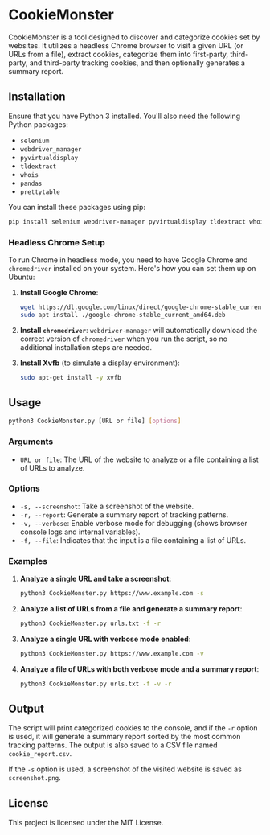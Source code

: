 
# CookieMonster

CookieMonster is a tool designed to discover and categorize cookies set by websites. It utilizes a headless Chrome browser to visit a given URL (or URLs from a file), extract cookies, categorize them into first-party, third-party, and third-party tracking cookies, and then optionally generates a summary report.

## Installation

Ensure that you have Python 3 installed. You'll also need the following Python packages:
- `selenium`
- `webdriver_manager`
- `pyvirtualdisplay`
- `tldextract`
- `whois`
- `pandas`
- `prettytable`

You can install these packages using pip:

```bash
pip install selenium webdriver-manager pyvirtualdisplay tldextract whois pandas prettytable
```

### Headless Chrome Setup

To run Chrome in headless mode, you need to have Google Chrome and `chromedriver` installed on your system. Here's how you can set them up on Ubuntu:

1. **Install Google Chrome**:
    ```bash
    wget https://dl.google.com/linux/direct/google-chrome-stable_current_amd64.deb
    sudo apt install ./google-chrome-stable_current_amd64.deb
    ```

2. **Install `chromedriver`**:
    `webdriver-manager` will automatically download the correct version of `chromedriver` when you run the script, so no additional installation steps are needed.

3. **Install Xvfb** (to simulate a display environment):
    ```bash
    sudo apt-get install -y xvfb
    ```

## Usage

```bash
python3 CookieMonster.py [URL or file] [options]
```

### Arguments

- `URL or file`: The URL of the website to analyze or a file containing a list of URLs to analyze.

### Options

- `-s, --screenshot`: Take a screenshot of the website.
- `-r, --report`: Generate a summary report of tracking patterns.
- `-v, --verbose`: Enable verbose mode for debugging (shows browser console logs and internal variables).
- `-f, --file`: Indicates that the input is a file containing a list of URLs.

### Examples

1. **Analyze a single URL and take a screenshot**:
   ```bash
   python3 CookieMonster.py https://www.example.com -s
   ```

2. **Analyze a list of URLs from a file and generate a summary report**:
   ```bash
   python3 CookieMonster.py urls.txt -f -r
   ```

3. **Analyze a single URL with verbose mode enabled**:
   ```bash
   python3 CookieMonster.py https://www.example.com -v
   ```

4. **Analyze a file of URLs with both verbose mode and a summary report**:
   ```bash
   python3 CookieMonster.py urls.txt -f -v -r
   ```

## Output

The script will print categorized cookies to the console, and if the `-r` option is used, it will generate a summary report sorted by the most common tracking patterns. The output is also saved to a CSV file named `cookie_report.csv`.

If the `-s` option is used, a screenshot of the visited website is saved as `screenshot.png`.

## License

This project is licensed under the MIT License.

